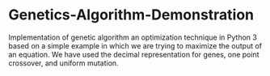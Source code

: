 # Genetics-Algorithm-Demonstration
Implementation of genetic algorithm an optimization technique in Python 3 based on a simple example in which we are trying to maximize the output of an equation. We have used the decimal representation for genes, one point crossover, and uniform mutation.

